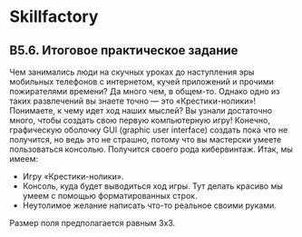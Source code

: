 # Skillfactory
## B5.6. Итоговое практическое задание
Чем занимались люди на скучных уроках до наступления эры мобильных телефонов с интернетом, кучей приложений и прочими пожирателями времени? Да много чем, в общем-то. Однако одно из таких развлечений вы знаете точно — это «Крестики-нолики»!
Понимаете, к чему идет ход наших мыслей? Вы узнали достаточно много, чтобы создать свою первую компьютерную игру!
Конечно, графическую оболочку GUI (graphic user interface) создать пока что не получится, но ведь это не страшно, потому что вы мастерски умеете пользоваться консолью. Получится своего рода кибервинтаж.
Итак, мы имеем:
- Игру «Крестики-нолики».
- Консоль, куда будет выводиться ход игры. Тут делать красиво мы умеем с помощью форматированных строк.
- Неутолимое желание написать что-то реальное своими руками.

Размер поля предполагается равным 3x3.
